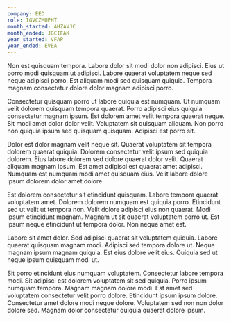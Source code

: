 ```yaml
---
company: EED
role: IGVCZMUPHT
month_started: AHZAVJC
month_ended: JGCIFAK
year_started: VFAP
year_ended: EVEA
---
```


Non est quisquam tempora. Labore dolor sit modi dolor non adipisci. Eius ut porro modi quisquam ut adipisci. Labore quaerat voluptatem neque sed neque adipisci porro. Est aliquam modi sed quisquam quiquia. Tempora magnam consectetur dolore dolor magnam adipisci porro.

Consectetur quisquam porro ut labore quiquia est numquam. Ut numquam velit dolorem quisquam tempora quaerat. Porro adipisci eius quiquia consectetur magnam ipsum. Est dolorem amet velit tempora quaerat neque. Sit modi amet dolor dolor velit. Voluptatem sit quisquam aliquam. Non porro non quiquia ipsum sed quisquam quisquam. Adipisci est porro sit.

Dolor est dolor magnam velit neque sit. Quaerat voluptatem sit tempora dolorem quaerat quiquia. Dolorem consectetur velit ipsum sed quiquia dolorem. Eius labore dolorem sed dolore quaerat dolor velit. Quaerat aliquam magnam ipsum. Est amet adipisci est quaerat amet adipisci. Numquam est numquam modi amet quisquam eius. Velit labore dolore ipsum dolorem dolor amet dolore.

Est dolorem consectetur sit etincidunt quisquam. Labore tempora quaerat voluptatem amet. Dolorem dolorem numquam est quiquia porro. Etincidunt sed ut velit ut tempora non. Velit dolore adipisci eius non quaerat. Modi ipsum etincidunt magnam. Magnam ut sit quaerat voluptatem porro ut. Est ipsum neque etincidunt ut tempora dolor. Non neque amet est.

Labore sit amet dolor. Sed adipisci quaerat sit voluptatem quiquia. Labore quaerat quisquam magnam modi. Adipisci sed tempora dolore ut. Neque magnam ipsum magnam quiquia. Est eius dolore velit eius. Quiquia sed ut neque ipsum quisquam modi ut.

Sit porro etincidunt eius numquam voluptatem. Consectetur labore tempora modi. Sit adipisci est dolorem voluptatem sit sed quiquia. Porro ipsum numquam tempora. Magnam magnam dolore modi. Est amet sed voluptatem consectetur velit porro dolore. Etincidunt ipsum ipsum dolore. Consectetur amet dolore modi neque dolore. Voluptatem sed non non dolor dolore sed. Magnam dolor consectetur quiquia quaerat dolore ipsum.
    